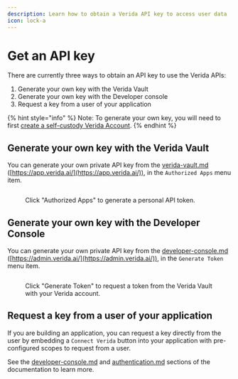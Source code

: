 ```yaml
---
description: Learn how to obtain a Verida API key to access user data
icon: lock-a
---
```


# Get an API key

There are currently three ways to obtain an API key to use the Verida APIs:

1. Generate your own key with the Verida Vault
2. Generate your own key with the Developer console
3. Request a key from a user of your application

{% hint style="info" %}
Note: To generate your own key, you will need to first [create a self-custody Verida Account](developer-console.md#creating-your-verida-account).
{% endhint %}

## Generate your own key with the Verida Vault

You can generate your own private API key from the [verida-vault.md](../resources/verida-vault.md "mention") ([https://app.verida.ai/](https://app.verida.ai/)), in the `Authorized Apps` menu item.

<figure><img src="../.gitbook/assets/Screenshot 2025-03-25 at 3.40.56 PM.png" alt=""><figcaption><p>Click "Authorized Apps" to generate a personal API token.</p></figcaption></figure>

## Generate your own key with the Developer Console

You can generate your own private API key from the [developer-console.md](developer-console.md "mention") ([https://admin.verida.ai/](https://admin.verida.ai/)), in the `Generate Token` menu item.

<figure><img src="../.gitbook/assets/Screenshot 2025-03-25 at 3.44.49 PM.png" alt=""><figcaption><p>Click "Generate Token" to request a token from the Verida Vault with your Verida account.</p></figcaption></figure>

## Request a key from a user of your application

If you are building an application, you can request a key directly from the user by embedding a `Connect Verida` button into your application with pre-configured scopes to request from a user.

See the [developer-console.md](developer-console.md "mention") and [authentication.md](authentication.md "mention") sections of the documentation to learn more.
